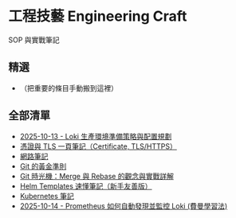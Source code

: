 # 工程技藝 Engineering Craft
SOP 與實戰筆記

## 精選
- （把重要的條目手動搬到這裡）

## 全部清單
- [2025-10-13 - Loki 生產環境準備策略與配置規劃](./2025-10-13-Loki-Production-Readiness-Strategy-and-Configuration.md)
- [憑證與 TLS 一頁筆記（Certificate, TLS/HTTPS）](./certification.md)
- [網路筆記](./dns-nat-routetable.md)
- [Git 的黃金準則](./git-operations.md)
- [Git 時光機：Merge 與 Rebase 的觀念與實戰詳解](./git-rebase-vs-merge.md)
- [Helm Templates 速懂筆記（新手友善版）](./helm_templates_beginner_note_1.md)
- [Kubernetes 筆記](./kubernetes.md)
- [2025-10-14 - Prometheus 如何自動發現並監控 Loki (費曼學習法)](./loki-configrue-prometheus.md)
